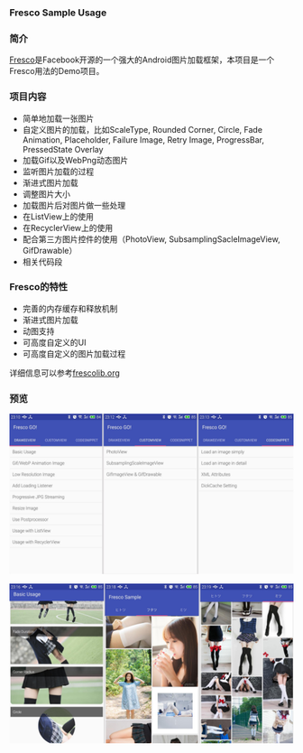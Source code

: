 ### Fresco Sample Usage

### 简介
[Fresco](https://github.com/facebook/fresco)是Facebook开源的一个强大的Android图片加载框架，本项目是一个Fresco用法的Demo项目。

### 项目内容
- 简单地加载一张图片
- 自定义图片的加载，比如ScaleType, Rounded Corner, Circle, Fade Animation, Placeholder, Failure Image, Retry Image, ProgressBar, PressedState Overlay
- 加载Gif以及WebPng动态图片
- 监听图片加载的过程
- 渐进式图片加载
- 调整图片大小
- 加载图片后对图片做一些处理
- 在ListView上的使用
- 在RecyclerView上的使用
- 配合第三方图片控件的使用（PhotoView, SubsamplingSacleImageView, GifDrawable）
- 相关代码段

### Fresco的特性
- 完善的内存缓存和释放机制
- 渐进式图片加载
- 动图支持
- 可高度自定义的UI
- 可高度自定义的图片加载过程

详细信息可以参考[frescolib.org](http://frescolib.org/)

### 预览
![01](fresco-sample-01.jpg)

![02](fresco-sample-02.jpg)


